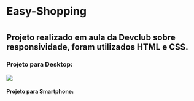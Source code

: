 <h1>Easy-Shopping<h1>
<h2>Projeto realizado em aula da Devclub sobre responsividade, foram utilizados HTML e CSS.</h2>
<h3>Projeto para Desktop:</h3>
<img src="https://github.com/lwmoreira/easy-shooping/blob/master/img/imagem_easy-shopping_Desktop.png?raw=true" />
<h4>Projeto para Smartphone:</h4>
